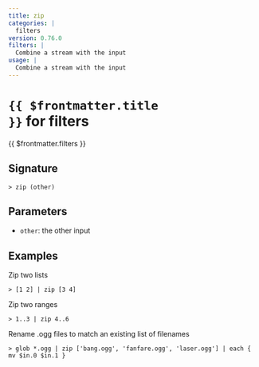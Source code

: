 ```yaml
---
title: zip
categories: |
  filters
version: 0.76.0
filters: |
  Combine a stream with the input
usage: |
  Combine a stream with the input
---
```


# <code>{{ $frontmatter.title }}</code> for filters

<div class='command-title'>{{ $frontmatter.filters }}</div>

## Signature

```> zip (other)```

## Parameters

 -  `other`: the other input

## Examples

Zip two lists
```shell
> [1 2] | zip [3 4]
```

Zip two ranges
```shell
> 1..3 | zip 4..6
```

Rename .ogg files to match an existing list of filenames
```shell
> glob *.ogg | zip ['bang.ogg', 'fanfare.ogg', 'laser.ogg'] | each { mv $in.0 $in.1 }
```
